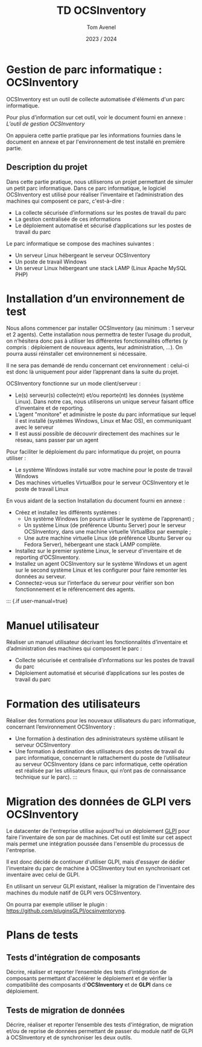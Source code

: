 ﻿---
title: TD OCSInventory
author: Tom Avenel
date: 2023 / 2024
user-manual: false
---

# Gestion de parc informatique : OCSInventory

OCSInventory est un outil de collecte automatisée d'éléments d'un parc informatique.

Pour plus d’information sur cet outil, voir le document fourni en annexe : *L’outil de gestion OCSInventory*

On appuiera cette partie pratique par les informations fournies dans le document en annexe et par l'environnement de test installé en première partie.

## Description du projet

Dans cette partie pratique, nous utiliserons un projet permettant de simuler un petit parc informatique. Dans ce parc informatique, le logiciel OCSInventory est utilisé pour réaliser l’inventaire et l’administration des machines qui composent ce parc, c'est-à-dire :

- La collecte sécurisée d’informations sur les postes de travail du parc
- La gestion centralisée de ces informations
- Le déploiement automatisé et sécurisé d’applications sur les postes de travail du parc

Le parc informatique se compose des machines suivantes :

- Un serveur Linux hébergeant le serveur OCSInventory
- Un poste de travail Windows
- Un serveur Linux hébergeant une stack LAMP (Linux Apache MySQL PHP)

# Installation d’un environnement de test

Nous allons commencer par installer OCSInventory (au minimum : 1 serveur et 2 agents). Cette installation nous permettra de tester l’usage du produit, on n’hésitera donc pas à utiliser les différentes fonctionnalités offertes (y compris : déploiement de nouveaux agents, leur administration, …). On pourra aussi réinstaller cet environnement si nécessaire.

Il ne sera pas demandé de rendu concernant cet environnement : celui-ci est donc là uniquement pour aider l’apprenant dans la suite du projet.

OCSInventory fonctionne sur un mode client/serveur :

- Le(s) serveur(s) collecte(nt) et/ou reporte(nt) les données (système Linux). Dans notre cas, nous utiliserons un unique serveur faisant office d’inventaire et de reporting.
- L’agent "monitore" et administre le poste du parc informatique sur lequel il est installé (systèmes Windows, Linux et Mac OS), en communiquant avec le serveur
- Il est aussi possible de découvrir directement des machines sur le réseau, sans passer par un agent

Pour faciliter le déploiement du parc informatique du projet, on pourra utiliser :

- Le système Windows installé sur votre machine pour le poste de travail Windows
- Des machines virtuelles VirtualBox pour le serveur OCSInventory et le poste de travail Linux

En vous aidant de la section Installation du document fourni en annexe :

- Créez et installez les différents systèmes :
  + Un système Windows (on pourra utiliser le système de l’apprenant) ;
  + Un système Linux (de préférence Ubuntu Server) pour le serveur OCSInventory, dans une machine virtuelle VirtualBox par exemple ;
  + Une autre machine virtuelle Linux (de préférence Ubuntu Server ou Fedora Server), hébergeant une stack LAMP complète.
- Installez sur le premier système Linux, le serveur d'inventaire et de reporting d’OCSInventory.
- Installez un agent OCSInventory sur le système Windows et un agent sur le second système Linux et les configurer pour faire remonter les données au serveur.
- Connectez-vous sur l’interface du serveur pour vérifier son bon fonctionnement et le référencement des agents.


::: {.if user-manual=true}
# Manuel utilisateur

Réaliser un manuel utilisateur décrivant les fonctionnalités d’inventaire et d’administration des machines qui composent le parc :

- Collecte sécurisée et centralisée d’informations sur les postes de travail du parc
- Déploiement automatisé et sécurisé d’applications sur les postes de travail du parc

# Formation des utilisateurs
Réaliser des formations pour les nouveaux utilisateurs du parc informatique, concernant l’environnement OCSInventory :

- Une formation à destination des administrateurs système utilisant le serveur OCSInventory
- Une formation à destination des utilisateurs des postes de travail du parc informatique, concernant le rattachement du poste de l’utilisateur au serveur OCSInventory (dans ce parc informatique, cette opération est réalisée par les utilisateurs finaux, qui n’ont pas de connaissance technique sur le parc).
:::

# Migration des données de GLPI vers OCSInventory

Le datacenter de l'entreprise utilise aujourd'hui un déploiement [GLPI](https://glpi-project.org/) pour faire l'inventaire de son par de machines. Cet outil est limité sur cet aspect mais permet une intégration poussée dans l'ensemble du processus de l'entreprise.

Il est donc décidé de continuer d'utiliser GLPI, mais d'essayer de dédier l'inventaire du parc de machine à OCSInventory tout en synchronisant cet inventaire avec celui de GLPI.

En utilisant un serveur GLPI existant, réaliser la migration de l'inventaire des machines du module natif de GLPI vers OCSInventory.

On pourra par exemple utiliser le plugin : <https://github.com/pluginsGLPI/ocsinventoryng>.

# Plans de tests

## Tests d'intégration de composants

Décrire, réaliser et reporter l’ensemble des tests d’intégration de composants permettant d'accélérer le déploiement et de vérifier la compatibilité des composants d'**OCSInventory** et de **GLPI** dans ce déploiement.

## Tests de migration de données

Décrire, réaliser et reporter l’ensemble des tests d'intégration, de migration et/ou de reprise de données permettant de passer du module natif de GLPI à OCSInventory et de synchroniser les deux outils.
